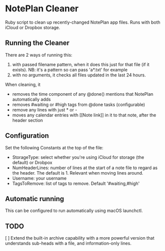 # NotePlan Cleaner
Ruby script to clean up recently-changed NotePlan app files.
Runs with both iCloud or Dropbox storage.

## Running the Cleaner
There are 2 ways of running this:
1. with passed filename pattern, when it does this just for that file (if it exists). NB: it's a pattern so can pass 'a*.txt' for example
2. with no arguments, it checks all files updated in the last 24 hours. 

When cleaning, it
- removes the time component of any @done() mentions that NotePlan automatically adds
- removes #waiting or #high tags from @done tasks (configurable)
- remove any lines with just * or -
- moves any calendar entries with [[Note link]] in it to that note, after the header section

## Configuration
Set the following Constants at the top of the file:
- StorageType: select whether you're using iCloud for storage (the default) or Drobpox
- NumHeaderLines: number of lines at the start of a note file to regard as the header. The default is 1. Relevant when moving lines around.
- Username: your username
- TagsToRemove: list of tags to remove. Default '#waiting,#high'

## Automatic running
This can be configured to run automatically using macOS launchctl.

## TODO
[ ] Extend the built-in archive capability with a more powerful version that understands sub-heads with a file, and information-only lines.

